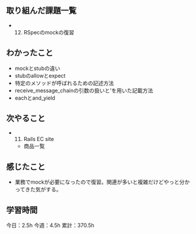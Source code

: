 ## 取り組んだ課題一覧

- 12. RSpecのmockの復習

## わかったこと

- mockとstubの違い
- stubのallowとexpect
- 特定のメソッドが呼ばれるための記述方法
- receive_message_chainの引数の扱いと'を用いた記載方法
- eachとand_yield

## 次やること

- 11. Rails EC site
  - 商品一覧

## 感じたこと

- 業務でmockが必要になったので復習。関連が多いと複雑だけどやっと分かってきた気がする。

## 学習時間

今日：2.5h
今週：4.5h
累計：370.5h

